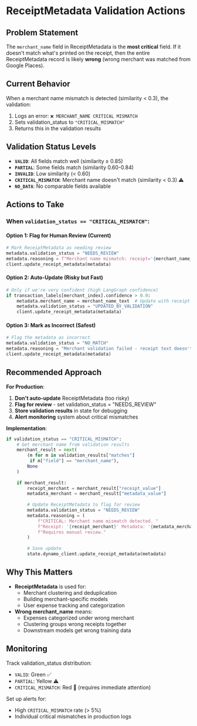 # ReceiptMetadata Validation Actions

## Problem Statement

The `merchant_name` field in ReceiptMetadata is the **most critical** field. If it doesn't match what's printed on the receipt, then the entire ReceiptMetadata record is likely **wrong** (wrong merchant was matched from Google Places).

## Current Behavior

When a merchant name mismatch is detected (similarity < 0.3), the validation:
1. Logs an error: `❌ MERCHANT_NAME CRITICAL MISMATCH`
2. Sets validation_status to `"CRITICAL_MISMATCH"`
3. Returns this in the validation results

## Validation Status Levels

- **`VALID`**: All fields match well (similarity ≥ 0.85)
- **`PARTIAL`**: Some fields match (similarity 0.60-0.84)
- **`INVALID`**: Low similarity (< 0.60)
- **`CRITICAL_MISMATCH`**: Merchant name doesn't match (similarity < 0.3) ⚠️
- **`NO_DATA`**: No comparable fields available

## Actions to Take

### When `validation_status == "CRITICAL_MISMATCH"`:

#### Option 1: Flag for Human Review (Current)
```python
# Mark ReceiptMetadata as needing review
metadata.validation_status = "NEEDS_REVIEW"
metadata.reasoning = f"Merchant name mismatch: receipt='{merchant_name_text}' metadata='{metadata.merchant_name}'"
client.update_receipt_metadata(metadata)
```

#### Option 2: Auto-Update (Risky but Fast)
```python
# Only if we're very confident (high LangGraph confidence)
if transaction_labels[merchant_index].confidence > 0.9:
    metadata.merchant_name = merchant_name_text  # Update with receipt text
    metadata.validation_status = "UPDATED_BY_VALIDATION"
    client.update_receipt_metadata(metadata)
```

#### Option 3: Mark as Incorrect (Safest)
```python
# Flag the metadata as incorrect
metadata.validation_status = "NO_MATCH"
metadata.reasoning = "Merchant validation failed - receipt text doesn't match metadata"
client.update_receipt_metadata(metadata)
```

## Recommended Approach

**For Production**:
1. **Don't auto-update** ReceiptMetadata (too risky)
2. **Flag for review** - set validation_status = "NEEDS_REVIEW"
3. **Store validation results** in state for debugging
4. **Alert monitoring** system about critical mismatches

**Implementation**:
```python
if validation_status == "CRITICAL_MISMATCH":
    # Get merchant name from validation results
    merchant_result = next(
        (m for m in validation_results["matches"] 
         if m["field"] == "merchant_name"), 
        None
    )
    
    if merchant_result:
        receipt_merchant = merchant_result["receipt_value"]
        metadata_merchant = merchant_result["metadata_value"]
        
        # Update ReceiptMetadata to flag for review
        metadata.validation_status = "NEEDS_REVIEW"
        metadata.reasoning = (
            f"CRITICAL: Merchant name mismatch detected. "
            f"Receipt: '{receipt_merchant}' Metadata: '{metadata_merchant}' "
            f"Requires manual review."
        )
        
        # Save update
        state.dynamo_client.update_receipt_metadata(metadata)
```

## Why This Matters

- **ReceiptMetadata** is used for:
  - Merchant clustering and deduplication
  - Building merchant-specific models
  - User expense tracking and categorization
- **Wrong merchant_name** means:
  - Expenses categorized under wrong merchant
  - Clustering groups wrong receipts together
  - Downstream models get wrong training data

## Monitoring

Track validation_status distribution:
- `VALID`: Green ✅
- `PARTIAL`: Yellow ⚠️
- `CRITICAL_MISMATCH`: Red 🚨 (requires immediate attention)

Set up alerts for:
- High `CRITICAL_MISMATCH` rate (> 5%)
- Individual critical mismatches in production logs

